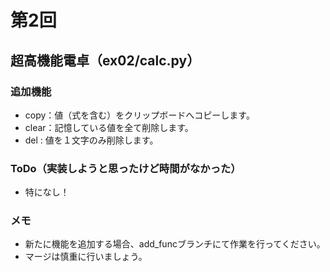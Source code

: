 # 第2回
## 超高機能電卓（ex02/calc.py）
### 追加機能
- copy：値（式を含む）をクリップボードへコピーします。
- clear：記憶している値を全て削除します。
- del : 値を１文字のみ削除します。
### ToDo（実装しようと思ったけど時間がなかった）
- 特になし！
### メモ
- 新たに機能を追加する場合、add_funcブランチにて作業を行ってください。
- マージは慎重に行いましょう。